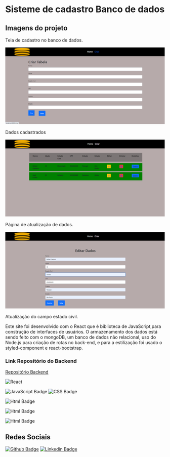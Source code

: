 # Sisteme de cadastro Banco de dados

## Imagens do projeto

Tela de cadastro no banco de dados.

![foto pagina de criação dos dados](https://github.com/jfilinho/cadastro-dados-front/blob/main/tela.png)

Dados cadastrados

![foto pagina de cadastro realizados](https://github.com/jfilinho/cadastro-dados-front/blob/main/tela2.png)


Página de atualização de dados.

![foto página de edição](https://github.com/jfilinho/cadastro-dados-front/blob/main/tela3.png)

Atualização do campo estado civil.


Este site foi desenvolvido com o React que é biblioteca de JavaScript,para construção de interfaces de usuários. O armazenamento dos dados está sendo feito com o mongoDB, um banco de dados não relacional, uso do Node.js para criação de rotas no back-end, e para a estilização foi usado o styled-component e react-bootstrap.

### Link Repositório do Backend

[Repositório Backend](https://github.com/jfilinho/cadastro-dados-back)

![React](https://camo.githubusercontent.com/4e4a3b5c3e9c00501ec866e2f2466c5a6032f838aca5f2cf3b14450e39e8a2f0/68747470733a2f2f696d672e736869656c64732e696f2f62616467652f72656163742532302d2532333230323332612e7376673f267374796c653d666f722d7468652d6261646765266c6f676f3d7265616374266c6f676f436f6c6f723d253233363144414642)

![JavaScript Badge](https://img.shields.io/badge/JavaScript-F7DF1E?style=for-the-badge&logo=javascript&logoColor=black) ![CSS Badge](https://img.shields.io/badge/CSS3-1572B6?style=for-the-badge&logo=css3&logoColor=white)

![Html Badge](https://img.shields.io/badge/Node.js-43853D?style=for-the-badge&logo=node.js&logoColor=white)

![Html Badge](https://img.shields.io/badge/MongoDB-4EA94B?style=for-the-badge&logo=mongodb&logoColor=white)

![Html Badge](https://img.shields.io/badge/Express.js-404D59?style=for-the-badge)

## Redes Sociais

[![Github Badge](<https://img.shields.io/badge/-Github-000?style=flat-square&logo=Github&logoColor=white&link=https://github.com/jfilinho(https://github.com/jfilinho)>)](https://github.com/jfilinho) [![Linkedin Badge](<https://img.shields.io/badge/-LinkedIn-blue?style=flat-square&logo=Linkedin&logoColor=white&link=[https://www.linkedin.com/in/jo%C3%A3o-filho-souza-silva-734773165/](https://www.linkedin.com/in/jo%C3%A3o-filho-souza-silva-734773165/)>)](https://www.linkedin.com/in/jo%C3%A3o-filho-souza-silva-734773165/)
